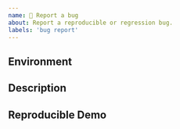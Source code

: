 ```yaml
---
name: 🐛 Report a bug
about: Report a reproducible or regression bug.
labels: 'bug report'
---
```


## Environment

<!-- All necessary envrionmental info that will help triage this -->

## Description

<!-- Describe your issue in detail. Include screenshots if needed. If this is a regression, let us know. -->

## Reproducible Demo

<!--
  Let us know how to reproduce the issue. Include a code sample or share a project that reproduces the issue.
  Please follow the guidelines for providing a minimal example: https://stackoverflow.com/help/mcve.
-->
